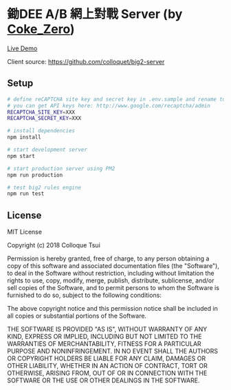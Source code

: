 # 鋤DEE A/B 網上對戰 Server (by [Coke_Zero](http://colloque.io/))

[Live Demo](https://dee.colloque.io/)

Client source: https://github.com/colloquet/big2-server

## Setup

``` bash
# define reCAPTCHA site key and secret key in .env.sample and rename to .env
# you can get API keys here: http://www.google.com/recaptcha/admin
RECAPTCHA_SITE_KEY=XXX
RECAPTCHA_SECRET_KEY=XXX

# install dependencies
npm install

# start development server
npm start

# start production server using PM2
npm run production

# test big2 rules engine
npm run test
```

## License

MIT License

Copyright (c) 2018 Colloque Tsui

Permission is hereby granted, free of charge, to any person obtaining a copy
of this software and associated documentation files (the "Software"), to deal
in the Software without restriction, including without limitation the rights
to use, copy, modify, merge, publish, distribute, sublicense, and/or sell
copies of the Software, and to permit persons to whom the Software is
furnished to do so, subject to the following conditions:

The above copyright notice and this permission notice shall be included in all
copies or substantial portions of the Software.

THE SOFTWARE IS PROVIDED "AS IS", WITHOUT WARRANTY OF ANY KIND, EXPRESS OR
IMPLIED, INCLUDING BUT NOT LIMITED TO THE WARRANTIES OF MERCHANTABILITY,
FITNESS FOR A PARTICULAR PURPOSE AND NONINFRINGEMENT. IN NO EVENT SHALL THE
AUTHORS OR COPYRIGHT HOLDERS BE LIABLE FOR ANY CLAIM, DAMAGES OR OTHER
LIABILITY, WHETHER IN AN ACTION OF CONTRACT, TORT OR OTHERWISE, ARISING FROM,
OUT OF OR IN CONNECTION WITH THE SOFTWARE OR THE USE OR OTHER DEALINGS IN THE
SOFTWARE.